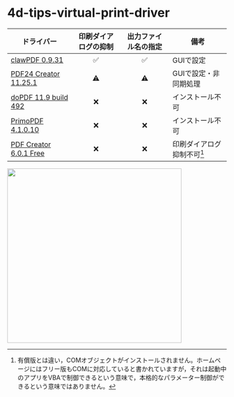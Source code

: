 # 4d-tips-virtual-print-driver

|ドライバー|印刷ダイアログの抑制|出力ファイル名の指定|備考|
|-|:-:|:-:|-|
|[clawPDF 0.9.31](https://github.com/miyako/4d-topic-clawpdf)|✅|✅|GUIで設定|
|[PDF24 Creator 11.25.1](https://github.com/miyako/4d-topic-pdf24)|⚠️|⚠️|GUIで設定・非同期処理|
|[doPDF 11.9 build 492](https://ja.dopdf.com)|❌|❌|インストール不可|
|[PrimoPDF 4.1.0.10](https://www.xlsoft.com/jp/products/primopdf/download.html)|❌|❌|インストール不可|
|[PDF Creator 6.0.1 Free](https://www.pdfforge.org/pdfcreator/download)|❌|❌|印刷ダイアログ抑制不可[^pdfcreator]

<img src="https://github.com/user-attachments/assets/5d490305-132c-411a-9e8f-a12603cc7bbf" width=400 height=auto />

[^pdfcreator]: 有償版とは違い，COMオブジェクトがインストールされません。ホームページにはフリー版もCOMに対応していると書かれていますが，それは起動中のアプリをVBAで制御できるという意味で，本格的なパラメーター制御ができるという意味ではありません。
